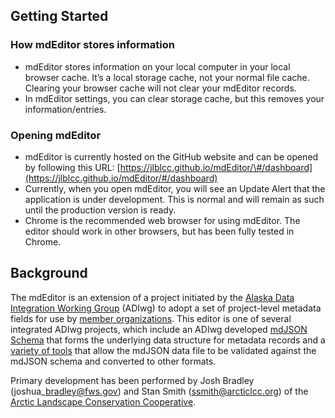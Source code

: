 ## Getting Started

### How mdEditor stores information

* mdEditor stores information on your local computer in your local browser cache. It’s a local storage cache, not your normal file cache. Clearing your browser cache will not clear your mdEditor records.
* In mdEditor settings, you can clear storage cache, but this removes your information/entries.

### Opening mdEditor

* mdEditor is currently hosted on the GitHub website and can be opened by following this URL: [https://jlblcc.github.io/mdEditor/\#/dashboard](https://jlblcc.github.io/mdEditor/#/dashboard)
* Currently, when you open mdEditor, you will see an Update Alert that the application is under development. This is normal and will remain as such until the production version is ready.
* Chrome is the recommended web browser for using mdEditor. The editor should work in other browsers, but has been fully tested in Chrome.

## Background

The mdEditor is an extension of a project initiated by the [Alaska Data Integration Working Group](http://www.adiwg.org/about/) \(ADIwg\) to adopt a set of project-level metadata fields for use by [member organizations](http://www.adiwg.org/about/#contributing-organizations). This editor is one of several integrated ADIwg projects, which include an ADIwg developed [mdJSON Schema](https://github.com/adiwg/mdJson-schemas) that forms the underlying data structure for metadata records and a [variety of tools](http://mdtools.adiwg.org/#popup-welcome) that allow the mdJSON data file to be validated against the mdJSON schema and converted to other formats.

Primary development has been performed by Josh Bradley \(joshua\_bradley@fws.gov\) and Stan Smith \(ssmith@arcticlcc.org\) of the [Arctic Landscape Conservation Cooperative](http://arcticlcc.org/).

